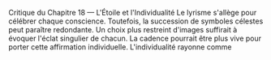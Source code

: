 Critique du Chapitre 18 — L'Étoile et l'Individualité Le lyrisme s'allège pour célébrer chaque conscience. Toutefois, la succession de symboles célestes peut paraître redondante. Un choix plus restreint d'images suffirait à évoquer l'éclat singulier de chacun. La cadence pourrait être plus vive pour porter cette affirmation individuelle. L'individualité rayonne comme
